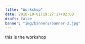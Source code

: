 ```yaml
---
title: "Workshop"
date: 2018-10-01T19:27:17+02:00
draft: false
banner: "img/banners/banner-2.jpg"
---
```

this is the workshop
